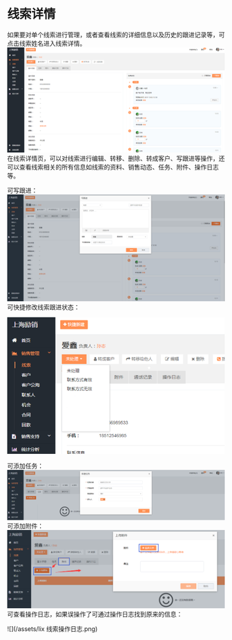 # 线索详情

如果要对单个线索进行管理，或者查看线索的详细信息以及历史的跟进记录等，可点击线索姓名进入线索详情。![](/assets/励销线索详情.png)在线索详情页，可以对线索进行编辑、转移、删除、转成客户、写跟进等操作，还可以查看线索相关的所有信息如线索的资料、销售动态、任务、附件、操作日志等。

可写跟进：![](/assets/励销线索写跟进.png)可快捷修改线索跟进状态：

![](/assets/励销跟进状态.png)

可添加任务：![](/assets/励销线索添加任务.png)可添加附件：![](/assets/励销线索添加附件.png)可查看操作日志，如果误操作了可通过操作日志找到原来的信息：

![](/assets/lix 线索操作日志.png)

